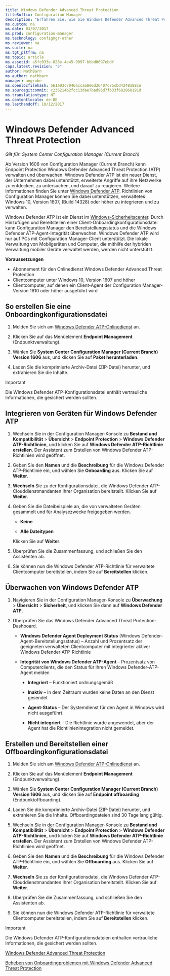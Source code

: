 ```yaml
---
title: Windows Defender Advanced Threat Protection
titleSuffix: Configuration Manager
description: "Erfahren Sie, wie Sie Windows Defender Advanced Threat Protection, einen neuen Dienst, der Unternehmen dabei hilft, auf erweiterte Angriffe zu reagieren, verwalten und überwachen können."
ms.custom: na
ms.date: 03/07/2017
ms.prod: configuration-manager
ms.technology: configmgr-other
ms.reviewer: na
ms.suite: na
ms.tgt_pltfrm: na
ms.topic: article
ms.assetid: a5fc033e-828e-4e45-9097-bbbd0697ebdf
caps.latest.revision: "5"
author: NathBarn
ms.author: nathbarn
manager: angrobe
ms.openlocfilehash: 561a03c7046accaa8e6d36407c75cbd4248188ce
ms.sourcegitcommit: c236214b2fcc13dae7bad96d7fb33f692868191d
ms.translationtype: HT
ms.contentlocale: de-DE
ms.lasthandoff: 10/12/2017
---
```

# <a name="windows-defender-advanced-threat-protection"></a>Windows Defender Advanced Threat Protection

*Gilt für: System Center Configuration Manager (Current Branch)*

Ab Version 1606 von Configuration Manager (Current Branch) kann Endpoint Protection Windows Defender Advanced Threat Protection (ATP) verwalten und überwachen. Windows Defender ATP ist ein neuer Dienst, der Unternehmen dabei unterstützt, erweiterte Angriffe auf ihre Netzwerke zu entdecken, zu untersuchen, und darauf zu reagieren.  Weitere Informationen finden Sie unter [Windows Defender ATP](http://aka.ms/technet-wdatp). Richtlinien von Configuration Manager können Sie dabei unterstützen, verwaltetes Windows 10, Version 1607, (Build 14328) oder höher zu integrieren und zu verwalten.

Windows Defender ATP ist ein Dienst im [Windows-Sicherheitscenter](https://securitycenter.windows.com). Durch Hinzufügen und Bereitstellen einer Client-Onboardingkonfigurationsdatei kann Configuration Manager den Bereitstellungsstatus und die Windows Defender ATP-Agent-Integrität überwachen. Windows Defender ATP wird nur auf PCs mit Configuration Manager-Client unterstützt. Die lokale Verwaltung von Mobilgeräten und Computer, die mithilfe der hybriden Verwaltung mobiler Geräte verwaltet werden, werden nicht unterstützt.

 **Voraussetzungen**  

-   Abonnement für den Onlinedienst Windows Defender Advanced Threat Protection  
-   Clientcomputer unter Windows 10, Version 1607 und höher  
-   Clientcomputer, auf denen ein Client-Agent der Configuration Manager-Version 1610 oder höher ausgeführt wird

## <a name="how-to-create-an-onboarding-configuration-file"></a>So erstellen Sie eine Onboardingkonfigurationsdatei  

 1.  Melden Sie sich am [Windows Defender ATP-Onlinedienst](https://securitycenter.windows.com/) an.   

 2.  Klicken Sie auf das Menüelement **Endpoint Management** (Endpunktverwaltung).  

 3.  Wählen Sie **System Center Configuration Manager (Current Branch) Version 1606** aus, und klicken Sie auf **Paket herunterladen**.  

 4.  Laden Sie die komprimierte Archiv-Datei (ZIP-Datei) herunter, und extrahieren Sie die Inhalte.

> [!IMPORTANT]
> Die Windows Defender ATP-Konfigurationsdatei enthält vertrauliche Informationen, die gesichert werden sollten.

## <a name="onboard-devices-for-windows-defender-atp"></a>Integrieren von Geräten für Windows Defender ATP  

1.  Wechseln Sie in der Configuration Manager-Konsole zu **Bestand und Kompatibilität** > **Übersicht** > **Endpoint Protection** > **Windows Defender ATP-Richtlinien**, und klicken Sie auf **Windows Defender ATP-Richtlinie erstellen**. Der Assistent zum Erstellen von Windows Defender ATP-Richtlinien wird geöffnet.  

2.  Geben Sie den **Namen** und die **Beschreibung** für die Windows Defender ATP-Richtlinie ein, und wählen Sie **Onboarding** aus. Klicken Sie auf **Weiter**.  

3.  **Wechseln** Sie zu der Konfigurationsdatei, die Windows Defender ATP-Clouddienstmandanten Ihrer Organisation bereitstellt. Klicken Sie auf **Weiter**.  

4.  Geben Sie die Dateibeispiele an, die von verwalteten Geräten gesammelt und für Analysezwecke freigegeben werden.  

    -   **Keine**   

    -   **Alle Dateitypen**  

     Klicken Sie auf **Weiter**.  

5.  Überprüfen Sie die Zusammenfassung, und schließen Sie den Assistenten ab.  

6.  Sie können nun die Windows Defender ATP-Richtlinie für verwaltete Clientcomputer bereitstellen, indem Sie auf **Bereitstellen** klicken.  

## <a name="monitor-windows-defender-atp"></a>Überwachen von Windows Defender ATP  

1.  Navigieren Sie in der Configuration Manager-Konsole zu **Überwachung** > **Übersicht** > **Sicherheit**, und klicken Sie dann auf **Windows Defender ATP**.  

2.  Überprüfen Sie das Windows Defender Advanced Threat Protection-Dashboard.  

    -   **Windows Defender Agent Deployment Status** (Windows Defender-Agent-Bereitstellungsstatus) – Anzahl und Prozentsatz der geeigneten verwalteten Clientcomputer mit integrierter aktiver Windows Defender ATP-Richtlinie  

    -   **Integrität von Windows Defender ATP-Agent** – Prozentsatz von Computerclients, die den Status für ihren Windows Defender-ATP-Agent melden  

        -   **Integriert** – Funktioniert ordnungsgemäß  

        -   **Inaktiv** – In dem Zeitraum wurden keine Daten an den Dienst gesendet  

        -   **Agent-Status** – Der Systemdienst für den Agent in Windows wird nicht ausgeführt.  

        -   **Nicht integriert** – Die Richtlinie wurde angewendet, aber der Agent hat die Richtlinienintegration nicht gemeldet.  


## <a name="how-to-create-and-deploy-an-offboarding-configuration-file"></a>Erstellen und Bereitstellen einer Offboardingkonfigurationsdatei  

1.  Melden Sie sich am [Windows Defender ATP-Onlinedienst](https://securitycenter.windows.com/) an.   

2.  Klicken Sie auf das Menüelement **Endpoint Management** (Endpunktverwaltung).  

3.  Wählen Sie **System Center Configuration Manager (Current Branch) Version 1606** aus, und klicken Sie auf **Endpoint offboarding** (Endpunktoffboarding).  

4.  Laden Sie die komprimierte Archiv-Datei (ZIP-Datei) herunter, und extrahieren Sie die Inhalte. Offboardingdateien sind 30 Tage lang gültig.

5.  Wechseln Sie in der Configuration Manager-Konsole zu **Bestand und Kompatibilität** > **Übersicht** > **Endpoint Protection** > **Windows Defender ATP-Richtlinien**, und klicken Sie auf **Windows Defender ATP-Richtlinie erstellen**. Der Assistent zum Erstellen von Windows Defender ATP-Richtlinien wird geöffnet.  

6.  Geben Sie den **Namen** und die **Beschreibung** für die Windows Defender ATP-Richtlinie ein, und wählen Sie **Offboarding** aus. Klicken Sie auf **Weiter**.  

7.  **Wechseln** Sie zu der Konfigurationsdatei, die Windows Defender ATP-Clouddienstmandanten Ihrer Organisation bereitstellt. Klicken Sie auf **Weiter**.  

8.  Überprüfen Sie die Zusammenfassung, und schließen Sie den Assistenten ab.  

9.  Sie können nun die Windows Defender ATP-Richtlinie für verwaltete Clientcomputer bereitstellen, indem Sie auf **Bereitstellen** klicken.  

> [!IMPORTANT]
> Die Windows Defender ATP-Konfigurationsdateien enthalten vertrauliche Informationen, die gesichert werden sollten.

[Windows Defender Advanced Threat Protection](https://technet.microsoft.com/itpro/windows/keep-secure/windows-defender-advanced-threat-protection)

[Beheben von Onboardingproblemen mit Windows Defender Advanced Threat Protection](https://technet.microsoft.com/itpro/windows/keep-secure/troubleshoot-onboarding-windows-defender-advanced-threat-protection)
